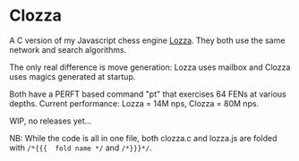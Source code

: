 # Clozza

A C version of my Javascript chess engine [Lozza](https://github.com/op12no2/lozza). They both use the same network and search algorithms.

The only real difference is move generation: Lozza uses mailbox and Clozza uses magics generated at startup.

Both have a PERFT based command "pt" that exercises 64 FENs at various depths.  Current performance: Lozza = 14M nps, Clozza = 80M nps.

WIP, no releases yet...

NB: While the code is all in one file, both clozza.c and lozza.js are folded with ```/*{{{  fold name */``` and ```/*}}}*/```.
